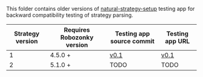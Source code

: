 This folder contains older versions of [natural-strategy-setup](https://github.com/RoboZonky/natural-strategy-setup)
testing app for backward compatibility testing of strategy parsing.

| Strategy version | Requires Robozonky version | Testing app source commit | Testing app URL |
|------------------|----------------------------|-------------------------------|--------------------------|
| 1 | 4.5.0 + | [v0.1](https://github.com/RoboZonky/natural-strategy-setup/tree/v0.1) | [v0.1](https://janhrcek.cz/nss-strategy-compat/v1/) |
| 2 | 5.1.0 + | TODO | TODO |
